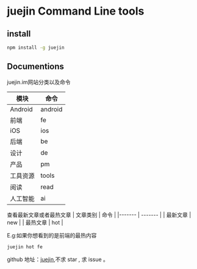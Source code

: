 # juejin Command Line tools

## install

```bash
npm install -g juejin
```

## Documentions

juejin.im网站分类以及命令

|  模块  |  命令  |
|------- | -------|
|  Android  |  android  |
|  前端  |  fe  |
|  iOS  |  ios  |
|  后端  |  be  |
|  设计  |  de  |
|  产品  |  pm  |
|  工具资源  |  tools  |
|  阅读  |  read  |
|  人工智能  |  ai  |

查看最新文章或者最热文章
|  文章类别  |  命令  |
|------- | ------- |
|  最新文章  |  new  |
|  最热文章  |  hot  |

E.g:如果你想看到的是前端的最热内容
```bash
juejin hot fe
```

github 地址：[juejin](https://github.com/cheng2xin/juejin),不求 star , 求 issue 。
